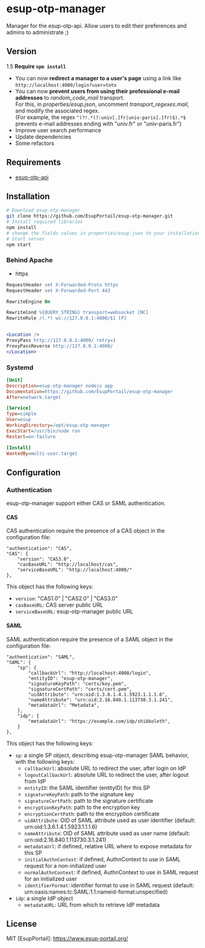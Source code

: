 # esup-otp-manager

Manager for the esup-otp-api. Allow users to edit their preferences and admins to administrate ;)

## Version

1.5 **Require `npm install`**

- You can now **redirect a manager to a user's page** using a link like `http://localhost:4000/login?user=toto`
- You can now **prevent users from using their professional e-mail addresses** to *random_code_mail* transport.<br />
For this, in *properties/esup.json*, uncomment *transport_regexes.mail*, and modify the associated regex.<br />
(For example, the regex `^(?!.*(?:univ[.]fr|univ-paris[.]fr)$).*$` prevents e-mail addresses ending with "univ.fr" or "univ-paris.fr")
- Improve user search performance
- Update dependencies
- Some refactors

## Requirements

- [esup-otp-api](https://github.com/EsupPortail/esup-otp-api)

## Installation

```sh
# Download esup-otp-manager
git clone https://github.com/EsupPortail/esup-otp-manager.git
# Install required libraries
npm install
# change the fields values in properties/esup.json to your installation, some explanations are in `#how_to` attributes
# Start server
npm start
```

### Behind Apache

- https

```apache
RequestHeader set X-Forwarded-Proto https
RequestHeader set X-Forwarded-Port 443

RewriteEngine On

RewriteCond %{QUERY_STRING} transport=websocket [NC]
RewriteRule /(.*) ws://127.0.0.1:4000/$1 [P]


<Location />
ProxyPass http://127.0.0.1:4000/ retry=1
ProxyPassReverse http://127.0.0.1:4000/
</Location>
```

### Systemd

```ini
[Unit]
Description=esup-otp-manager nodejs app
Documentation=https://github.com/EsupPortail/esup-otp-manager
After=network.target

[Service]
Type=simple
User=esup
WorkingDirectory=/opt/esup-otp-manager
ExecStart=/usr/bin/node run
Restart=on-failure

[Install]
WantedBy=multi-user.target
```

## Configuration

### Authentication

esup-otp-manager support either CAS or SAML authentication.

#### CAS

CAS authentication require the presence of a CAS object in the configuration file:
```
"authentication": "CAS",
"CAS": {
    "version": "CAS3.0",
    "casBaseURL": "http://localhost/cas",
    "serviceBaseURL": "http://localhost:4000/"
},
```

This object has the following keys:
- `version`: "CAS1.0" | "CAS2.0" | "CAS3.0"
- `casBaseURL`: CAS server public URL
- `serviceBaseURL`: esup-otp-manager public URL

#### SAML

SAML authentication require the presence of a SAML object in the configuration file:

```
"authentication": "SAML",
"SAML": {
    "sp": {
        "callbackUrl": "http://localhost:4000/login",
        "entityID": "esup-otp-manager",
        "signatureKeyPath": "certs/key.pem",
        "signatureCertPath": "certs/cert.pem",
        "uidAttribute": "urn:oid:1.3.6.1.4.1.5923.1.1.1.6",
        "nameAttribute": "urn:oid:2.16.840.1.113730.3.1.241",
        "metadataUrl": "Metadata",
    },
    "idp": {
        "metadataUrl": "https://example.com/idp/shibboleth",
    }
},
```

This object has the following keys:
- `sp`: a single SP object, describing esup-otp-manager SAML behavior, with the following keys:
    - `callbackUrl`: absolute URL to redirect the user, after login on IdP
    - `logoutCallbackUrl`: absolute URL to redirect the user, after logout from IdP
    - `entityID`: the SAML identifier (entityID) for this SP
    - `signatureKeyPath`: path to the signature key
    - `signatureCertPath`: path to the signature certificate
    - `encryptionKeyPath`: path to the encryption key
    - `encryptionCertPath`: path to the encryption certificate
    - `uidAttribute`: OID of SAML attribute used as user identifier (default: urn:oid:1.3.6.1.4.1.5923.1.1.1.6)
    - `nameAttribute`: OID of SAML attribute used as user name (default: urn:oid:2.16.840.1.113730.3.1.241)
    - `metadataUrl`: if defined, relative URL where to expose metadata for this SP
    - `initialAuthnContext`: if defined, AuthnContext to use in SAML request for a non-initialized user
    - `normalAuthnContext`: if defined, AuthnContext to use in SAML request for an initialized user
    - `identifierFormat`: identifier format to use in SAML request (default: urn:oasis:names:tc:SAML:1.1:nameid-format:unspecified)
- `idp`: a single IdP object
    - `metadataURL`: URL from which to retrieve IdP metadata

## License

MIT
   [EsupPortail]: <https://www.esup-portail.org/>
